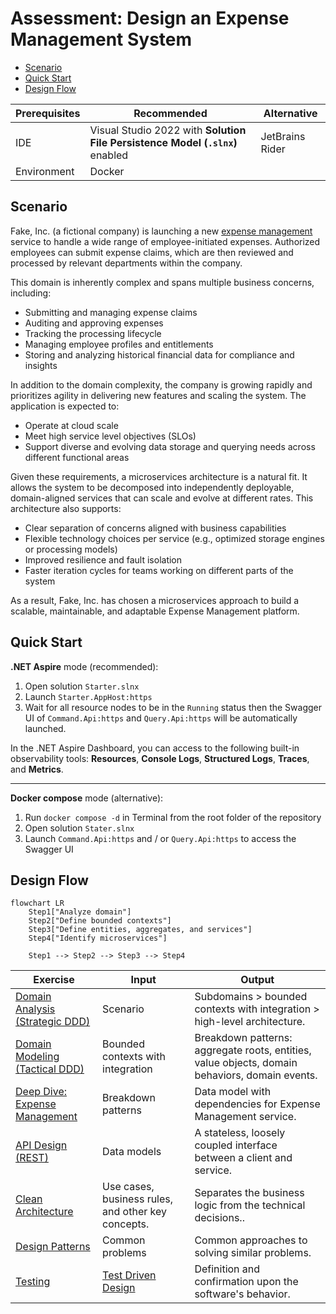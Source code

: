 Assessment: Design an Expense Management System
===============================================

- [Scenario](#scenario)
- [Quick Start](#quick-start)
- [Design Flow](#design-flow)

| Prerequisites | Recommended                                                                   | Alternative     |
| ------------- | ----------------------------------------------------------------------------- | --------------- |
| IDE           | Visual Studio 2022 with **Solution File Persistence Model (`.slnx`)** enabled | JetBrains Rider |
| Environment   | Docker                                                                        |                 |

Scenario
--------

Fake, Inc. (a fictional company) is launching a new [expense management](https://en.wikipedia.org/wiki/Expense_management) service to handle a wide range of employee-initiated expenses. Authorized employees can submit expense claims, which are then reviewed and processed by relevant departments within the company.

This domain is inherently complex and spans multiple business concerns, including:

- Submitting and managing expense claims
- Auditing and approving expenses
- Tracking the processing lifecycle
- Managing employee profiles and entitlements
- Storing and analyzing historical financial data for compliance and insights

In addition to the domain complexity, the company is growing rapidly and prioritizes agility in delivering new features and scaling the system. The application is expected to:

- Operate at cloud scale
- Meet high service level objectives (SLOs)
- Support diverse and evolving data storage and querying needs across different functional areas

Given these requirements, a microservices architecture is a natural fit. It allows the system to be decomposed into independently deployable, domain-aligned services that can scale and evolve at different rates. This architecture also supports:

- Clear separation of concerns aligned with business capabilities
- Flexible technology choices per service (e.g., optimized storage engines or processing models)
- Improved resilience and fault isolation
- Faster iteration cycles for teams working on different parts of the system

As a result, Fake, Inc. has chosen a microservices approach to build a scalable, maintainable, and adaptable Expense Management platform.

Quick Start
-----------

**.NET Aspire** mode (recommended):

1. Open solution `Starter.slnx`
2. Launch `Starter.AppHost:https`
3. Wait for all resource nodes to be in the `Running` status then the Swagger UI of `Command.Api:https` and `Query.Api:https` will be automatically launched.

In the .NET Aspire Dashboard, you can access to the following built-in observability tools: **Resources**, **Console Logs**, **Structured Logs**, **Traces**, and **Metrics**.

---

**Docker compose** mode (alternative):

1. Run `docker compose -d` in Terminal from the root folder of the repository
2. Open solution `Stater.slnx`
3. Launch `Command.Api:https` and / or `Query.Api:https` to access the Swagger UI

Design Flow
-----------

```mermaid
flowchart LR
    Step1["Analyze domain"]
    Step2["Define bounded contexts"]
    Step3["Define entities, aggregates, and services"]
    Step4["Identify microservices"]

    Step1 --> Step2 --> Step3 --> Step4
```

| Exercise                                                                           | Input                                                                     | Output                                                                                         |
| ---------------------------------------------------------------------------------- | ------------------------------------------------------------------------- | ---------------------------------------------------------------------------------------------- |
| [Domain Analysis (Strategic DDD)](docs/1.Domain%20Analysis%20(Strategic%20DDD).md) | Scenario                                                                  | Subdomains > bounded contexts with integration > high-level architecture.                      |
| [Domain Modeling (Tactical DDD)](docs/2.Domain%20Modeling%20(Tactical%20DDD).md)   | Bounded contexts with integration                                         | Breakdown patterns: aggregate roots, entities, value objects, domain behaviors, domain events. |
| [Deep Dive: Expense Management](docs/3.Deep%20Dive%20-%20Expense%20Management.md)  | Breakdown patterns                                                        | Data model with dependencies for Expense Management service.                                   |
| [API Design (REST)](docs/4.API%20Design%20(REST).md)                               | Data models                                                               | A stateless, loosely coupled interface between a client and service.                           |
| [Clean Architecture](docs/5.Clean%20Architecture.md)                               | Use cases, business rules, and other key concepts.                        | Separates the business logic from the technical decisions..                                    |
| [Design Patterns](docs/6.Design%20Patterns.md)                                     | Common problems                                                           | Common approaches to solving similar problems.                                                 |
| [Testing](docs/7.Testing.md)                                                       | [Test Driven Design](https://deviq.com/practices/test-driven-development) | Definition and confirmation upon the software's behavior.                                      |
